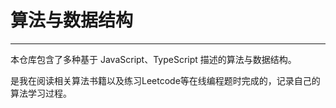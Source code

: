 # 算法与数据结构

---

本仓库包含了多种基于 JavaScript、TypeScript 描述的算法与数据结构。

是我在阅读相关算法书籍以及练习Leetcode等在线编程题时完成的，记录自己的算法学习过程。
